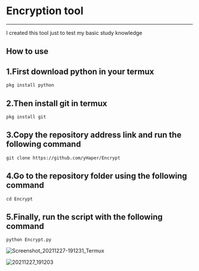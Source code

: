 # Encryption tool

---
  
I created this tool just to test my basic study knowledge

## How to use

## 1.First download python in your termux

```
pkg install python
```

## 2.Then install git in termux

```
pkg install git
```

## 3.Copy the repository address link and run the following command

```
git clone https://github.com/yHaper/Encrypt
```

## 4.Go to the repository folder using the following command

```
cd Encrypt
```

## 5.Finally, run the script with the following command

```
python Encrypt.py
```

![Screenshot_20211227-191231_Termux](https://user-images.githubusercontent.com/78314660/147523510-1fe19c37-55e6-4bf7-9247-1b831b72705c.jpg)

   ![20211227_191203](https://user-images.githubusercontent.com/78314660/147523584-f2d00af6-3925-433d-8750-4fe3a0d03960.gif)
